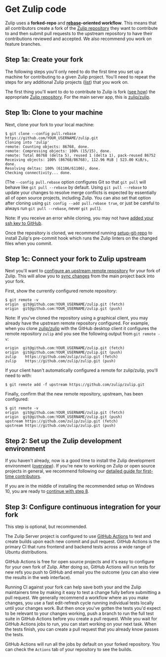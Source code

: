 # Get Zulip code

Zulip uses a **forked-repo** and **[rebase][gitbook-rebase]-oriented
workflow**. This means that all contributors create a fork of the [Zulip
repository][github-zulip] they want to contribute to and then submit pull
requests to the upstream repository to have their contributions reviewed and
accepted. We also recommend you work on feature branches.

## Step 1a: Create your fork

The following steps you'll only need to do the first time you set up a machine
for contributing to a given Zulip project. You'll need to repeat the steps for
any additional Zulip projects ([list][github-zulip]) that you work on.

The first thing you'll want to do to contribute to Zulip is fork ([see
how][github-help-fork]) the appropriate [Zulip repository][github-zulip]. For
the main server app, this is [zulip/zulip][github-zulip-zulip].

## Step 1b: Clone to your machine

Next, clone your fork to your local machine:

```console
$ git clone --config pull.rebase https://github.com/YOUR_USERNAME/zulip.git
Cloning into 'zulip'
remote: Counting objects: 86768, done.
remote: Compressing objects: 100% (15/15), done.
remote: Total 86768 (delta 5), reused 1 (delta 1), pack-reused 86752
Receiving objects: 100% (86768/86768), 112.96 MiB | 523.00 KiB/s, done.
Resolving deltas: 100% (61106/61106), done.
Checking connectivity... done.
```

(The `--config pull.rebase` option configures Git so that `git pull`
will behave like `git pull --rebase` by default. Using
`git pull --rebase` to update your changes to resolve merge conflicts
is expected by essentially all of open source projects, including
Zulip. You can also set that option after cloning using
`git config --add pull.rebase true`, or just be careful to always run
`git pull --rebase`, never `git pull`).

Note: If you receive an error while cloning, you may not have [added your ssh
key to GitHub][github-help-add-ssh-key].

Once the repository is cloned, we recommend running
[setup-git-repo][zulip-rtd-tools-setup] to install Zulip's pre-commit
hook which runs the Zulip linters on the changed files when you
commit.

## Step 1c: Connect your fork to Zulip upstream

Next you'll want to [configure an upstream remote
repository][github-help-conf-remote] for your fork of Zulip. This will allow
you to [sync changes][github-help-sync-fork] from the main project back into
your fork.

First, show the currently configured remote repository:

```console
$ git remote -v
origin  git@github.com:YOUR_USERNAME/zulip.git (fetch)
origin  git@github.com:YOUR_USERNAME/zulip.git (push)
```

Note: If you've cloned the repository using a graphical client, you may already
have the upstream remote repository configured. For example, when you clone
[zulip/zulip][github-zulip-zulip] with the GitHub desktop client it configures
the remote repository `zulip` and you see the following output from
`git remote -v`:

```console
origin  git@github.com:YOUR_USERNAME/zulip.git (fetch)
origin  git@github.com:YOUR_USERNAME/zulip.git (push)
zulip    https://github.com/zulip/zulip.git (fetch)
zulip    https://github.com/zulip/zulip.git (push)
```

If your client hasn't automatically configured a remote for zulip/zulip, you'll
need to with:

```console
$ git remote add -f upstream https://github.com/zulip/zulip.git
```

Finally, confirm that the new remote repository, upstream, has been configured:

```console
$ git remote -v
origin  git@github.com:YOUR_USERNAME/zulip.git (fetch)
origin  git@github.com:YOUR_USERNAME/zulip.git (push)
upstream https://github.com/zulip/zulip.git (fetch)
upstream https://github.com/zulip/zulip.git (push)
```

## Step 2: Set up the Zulip development environment

If you haven't already, now is a good time to install the Zulip development environment
([overview][zulip-rtd-dev-overview]). If you're new to working on Zulip or open
source projects in general, we recommend following our [detailed guide for
first-time contributors][zulip-rtd-dev-first-time].

If you are in the middle of installing the recommended setup on Windows 10,
you are ready to [continue with step 8](../development/setup-vagrant.md#windows-10).

## Step 3: Configure continuous integration for your fork

This step is optional, but recommended.

The Zulip Server project is configured to use [GitHub Actions][github-actions]
to test and create builds upon each new commit and pull request.
GitHub Actions is the primary CI that runs frontend and backend
tests across a wide range of Ubuntu distributions.

GitHub Actions is free for open source projects and it's easy to
configure for your own fork of Zulip. After doing so, GitHub Actions
will run tests for new refs you push to GitHub and email you the outcome
(you can also view the results in the web interface).

Running CI against your fork can help save both your and the
Zulip maintainers time by making it easy to test a change fully before
submitting a pull request. We generally recommend a workflow where as
you make changes, you use a fast edit-refresh cycle running individual
tests locally until your changes work. But then once you've gotten
the tests you'd expect to be relevant to your changes working, push a
branch to run the full test suite in GitHub Actions before
you create a pull request. While you wait for GitHub Actions jobs
to run, you can start working on your next task. When the tests finish,
you can create a pull request that you already know passes the tests.

GitHub Actions will run all the jobs by default on your forked repository.
You can check the `Actions` tab of your repository to see the builds.

[gitbook-rebase]: https://git-scm.com/book/en/v2/Git-Branching-Rebasing
[github-help-add-ssh-key]: https://help.github.com/en/articles/adding-a-new-ssh-key-to-your-github-account
[github-help-conf-remote]: https://help.github.com/en/articles/configuring-a-remote-for-a-fork
[github-help-fork]: https://help.github.com/en/articles/fork-a-repo
[github-help-sync-fork]: https://help.github.com/en/articles/syncing-a-fork
[github-zulip]: https://github.com/zulip/
[github-zulip-zulip]: https://github.com/zulip/zulip/
[github-actions]: https://docs.github.com/en/actions
[zulip-rtd-dev-first-time]: ../development/setup-vagrant.md
[zulip-rtd-dev-overview]: ../development/overview.md
[zulip-rtd-tools-setup]: zulip-tools.md#set-up-git-repo-script
